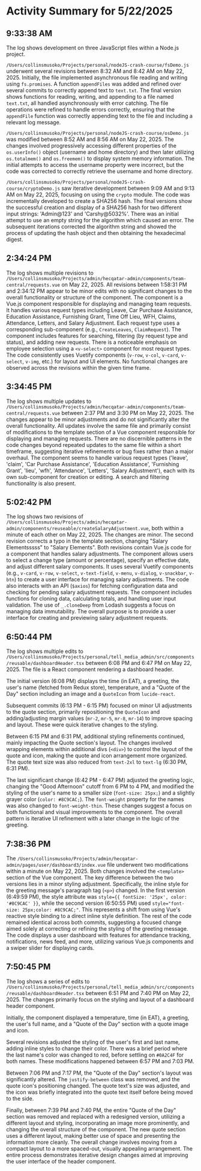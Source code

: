 # Activity Summary for 5/22/2025

## 9:33:38 AM
The log shows development on three JavaScript files within a Node.js project.

`/Users/collinsmusoko/Projects/personal/nodeJS-crash-course/fsDemo.js` underwent several revisions between 8:32 AM and 8:42 AM on May 22, 2025.  Initially, the file implemented asynchronous file reading and writing using `fs.promises`.  A function `appendFiles` was added and refined over several commits to correctly append text to `text.txt`. The final version shows functions for reading, writing, and appending to a file named `text.txt`, all handled asynchronously with error catching.  The file operations were refined to handle errors correctly, ensuring that the `appendFile` function was correctly appending text to the file and including a relevant log message.

`/Users/collinsmusoko/Projects/personal/nodeJS-crash-course/osDemo.js` was modified between 8:52 AM and 8:56 AM on May 22, 2025.  The changes involved progressively accessing different properties of the `os.userInfo()` object (username and home directory) and then later utilizing `os.totalmem()` and `os.freemem()` to display system memory information.  The initial attempts to access the username property were incorrect, but the code was corrected to correctly retrieve the username and home directory.

`/Users/collinsmusoko/Projects/personal/nodeJS-crash-course/cryptoDemo.js` saw iterative development between 9:09 AM and 9:13 AM on May 22, 2025, focusing on using the `crypto` module. The code was incrementally developed to create a SHA256 hash.  The final versions show the successful creation and display of a SHA256 hash for two different input strings: 'Admin@123' and 'Carshy@5032%'.  There was an initial attempt to use an empty string for the algorithm which caused an error.  The subsequent iterations corrected the algorithm string and showed the process of updating the hash object and then obtaining the hexadecimal digest.


## 2:34:24 PM
The log shows multiple revisions to `/Users/collinsmusoko/Projects/admin/hecqatar-admin/components/team-central/requests.vue` on May 22, 2025.  All revisions between 1:58:31 PM and 2:34:12 PM appear to be minor edits with no significant changes to the overall functionality or structure of the component.  The component is a Vue.js component responsible for displaying and managing team requests.  It handles various request types including Leave, Car Purchase Assistance, Education Assistance, Furnishing Grant, Time Off Lieu, WFH, Claims, Attendance, Letters, and Salary Adjustment. Each request type uses a corresponding sub-component (e.g., `CreateLeaves`, `ClaimRequest`).  The component includes features for searching, filtering (by request type and status), and adding new requests.  There is a noticeable emphasis on employee selection using a `<v-select>` component for most request types.  The code consistently uses Vuetify components (`v-row`, `v-col`, `v-card`, `v-select`, `v-img`, etc.) for layout and UI elements.  No functional changes are observed across the revisions within the given time frame.


## 3:34:45 PM
The log shows multiple updates to `/Users/collinsmusoko/Projects/admin/hecqatar-admin/components/team-central/requests.vue`  between 2:37 PM and 3:30 PM on May 22, 2025.  The changes appear to be minor adjustments and do not significantly alter the overall functionality.  All updates involve the same file and primarily consist of modifications to the template section of a Vue component responsible for displaying and managing requests.  There are no discernible patterns in the code changes beyond repeated updates to the same file within a short timeframe, suggesting iterative refinements or bug fixes rather than a major overhaul.  The component seems to handle various request types ('leave', 'claim', 'Car Purchase Assistance', 'Education Assistance', 'Furnishing Grant', 'lieu', 'wfh', 'Attendance', 'Letters', 'Salary Adjustment'), each with its own sub-component for creation or editing.  A search and filtering functionality is also present.


## 5:02:42 PM
The log shows two revisions of `/Users/collinsmusoko/Projects/admin/hecqatar-admin/components/reuseable/createSalaryAdjustment.vue`,  both within a minute of each other on May 22, 2025.  The changes are minor. The second revision corrects a typo in the template section, changing "Salary Elementsssss" to "Salary Elements".  Both revisions contain Vue.js code for a component that handles salary adjustments. The component allows users to select a change type (amount or percentage), specify an effective date, and adjust different salary components.  It uses several Vuetify components (e.g., `v-card`, `v-row`, `v-select`, `v-text-field`, `v-menu`, `v-dialog`, `v-snackbar`, `v-btn`) to create a user interface for managing salary adjustments.  The code also interacts with an API (`$axios`) for fetching configuration data and checking for pending salary adjustment requests. The component includes functions for cloning data, calculating totals, and handling user input validation.  The use of `_.cloneDeep` from Lodash suggests a focus on managing data immutability. The overall purpose is to provide a user interface for creating and previewing salary adjustment requests.


## 6:50:44 PM
The log shows multiple edits to `/Users/collinsmusoko/Projects/personal/tell_media_admin/src/components/reusable/dashboardHeader.tsx`  between 6:08 PM and 6:47 PM on May 22, 2025.  The file is a React component rendering a dashboard header.

The initial version (6:08 PM) displays the time (in EAT), a greeting, the user's name (fetched from Redux store), temperature, and a "Quote of the Day" section including an image and a `QuoteIcon` from `lucide-react`.

Subsequent commits (6:13 PM - 6:15 PM) focused on minor UI adjustments to the quote section, primarily repositioning the `QuoteIcon` and adding/adjusting margin values (`mr-2`, `mr-5`, `mr-8`, `mr-14`) to improve spacing and layout.  These were quick iterative changes to the styling.

Between 6:15 PM and 6:31 PM, additional styling refinements continued, mainly impacting the Quote section's layout.  The changes involved wrapping elements within additional divs (`<div>`) to control the layout of the quote and icon, making the quote and icon arrangement more organized. The quote text size was also reduced from `text-2xl` to `text-lg` (6:30 PM, 6:31 PM).

The last significant change (6:42 PM - 6:47 PM) adjusted the greeting logic, changing the "Good Afternoon" cutoff from 6 PM to 4 PM, and modified the styling of the user's name to a smaller size (`font-size: 25px;`) and a slightly grayer color (`color: #8C9CAC;`).  The `font-weight` property for the names was also changed to `font-weight-thin`.  These changes suggest a focus on both functional and visual improvements to the component.  The overall pattern is iterative UI refinement with a later change in the logic of the greeting.


## 7:38:36 PM
The `/Users/collinsmusoko/Projects/admin/hecqatar-admin/pages/user/dashboard3/index.vue` file underwent two modifications within a minute on May 22, 2025.  Both changes involved the `<template>` section of the Vue component.  The key difference between the two versions lies in a minor styling adjustment.  Specifically, the inline style for the greeting message's paragraph tag (`<p>`) changed. In the first version (6:49:59 PM), the style attribute was `style={{ fontSize: '25px', color: '#8C9CAC' }}`, while the second version (6:50:55 PM) used `style="font-size: 25px;color: #8C9CAC;"`. This represents a shift from using Vue's reactive style binding to a direct inline style definition.  The rest of the code remained identical across both commits, suggesting a focused change aimed solely at correcting or refining the styling of the greeting message.  The code displays a user dashboard with features for attendance tracking, notifications, news feed, and more, utilizing various Vue.js components and a swiper slider for displaying cards.


## 7:50:45 PM
The log shows a series of edits to `/Users/collinsmusoko/Projects/personal/tell_media_admin/src/components/reusable/dashboardHeader.tsx` between 6:51 PM and 7:40 PM on May 22, 2025.  The changes primarily focus on the styling and layout of a dashboard header component.

Initially, the component displayed a temperature, time (in EAT), a greeting, the user's full name, and a "Quote of the Day" section with a quote image and icon.

Several revisions adjusted the styling of the user's first and last name, adding inline styles to change their color.  There was a brief period where the last name's color was changed to red, before settling on `#0A2C4F` for both names.  These modifications happened between 6:57 PM and 7:03 PM.

Between 7:06 PM and 7:17 PM, the "Quote of the Day" section's layout was significantly altered.  The `justify-between` class was removed, and the quote icon's positioning changed.  The quote text's size was adjusted, and the icon was briefly integrated into the quote text itself before being moved to the side.

Finally, between 7:39 PM and 7:40 PM, the entire "Quote of the Day" section was removed and replaced with a redesigned version, utilizing a different layout and  styling, incorporating an image more prominently, and changing the overall structure of the component.  The new quote section uses a different layout, making better use of space and presenting the information more cleanly.  The overall change involves moving from a compact layout to a more spaced-out, visually appealing arrangement.  The entire process demonstrates iterative design changes aimed at improving the user interface of the header component.
